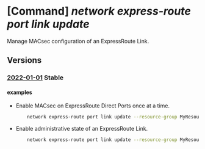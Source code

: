 # [Command] _network express-route port link update_

Manage MACsec configuration of an ExpressRoute Link.

## Versions

### [2022-01-01](/Resources/mgmt-plane/L3N1YnNjcmlwdGlvbnMve30vcmVzb3VyY2Vncm91cHMve30vcHJvdmlkZXJzL21pY3Jvc29mdC5uZXR3b3JrL2V4cHJlc3Nyb3V0ZXBvcnRzL3t9/2022-01-01.xml) **Stable**

<!-- mgmt-plane /subscriptions/{}/resourcegroups/{}/providers/microsoft.network/expressrouteports/{} 2022-01-01 properties.links[] -->

#### examples

- Enable MACsec on ExpressRoute Direct Ports once at a time.
    ```bash
        network express-route port link update --resource-group MyResourceGroup --port-name MyExpressRoutePort --name link1 --macsec-ckn-secret-identifier MacSecCKNSecretID --macsec-cak-secret-identifier MacSecCAKSecretID --macsec-cipher GcmAes128
    ```

- Enable administrative state of an ExpressRoute Link.
    ```bash
        network express-route port link update --resource-group MyResourceGroup --port-name MyExpressRoutePort --name link2 --admin-state Enabled
    ```
